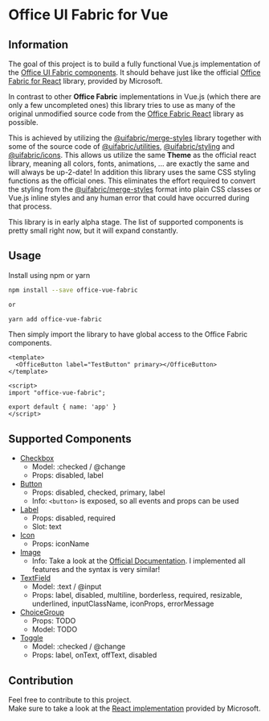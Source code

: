 # Office UI Fabric for Vue

## Information

The goal of this project is to build a fully functional Vue.js implementation of 
the [Office UI Fabric components](https://developer.microsoft.com/en-us/fabric#/components). 
It should behave just like the official 
[Office Fabric for React](https://github.com/OfficeDev/office-ui-fabric-react) library, provided by Microsoft. 

In contrast to other **Office Fabric** implementations in Vue.js (which there are only a few uncompleted ones) 
this library tries to use as many of the original unmodified source code from the 
[Office Fabric React](https://github.com/OfficeDev/office-ui-fabric-react) library as possible.

This is achieved by utilizing the [@uifabric/merge-styles](https://www.npmjs.com/package/@uifabric/merge-styles) library
together with some of the source code of [@uifabric/utilities](https://www.npmjs.com/package/@uifabric/utilities), 
[@uifabric/styling](https://www.npmjs.com/package/@uifabric/styling) and [@uifabric/icons](https://www.npmjs.com/package/@uifabric/icons). This allows us utilize the same **Theme** as the 
official react library, meaning all colors, fonts, animations, ... are exactly the same and will always be up-2-date!
In addition this library uses the same CSS styling functions as the official ones. This eliminates the effort required to
convert the styling from the [@uifabric/merge-styles](https://www.npmjs.com/package/@uifabric/merge-styles) format into
plain CSS classes or Vue.js inline styles and any human error that could have occurred during that process.

This library is in early alpha stage. The list of supported components is pretty small right now, but it will expand constantly.

## Usage

Install using npm or yarn

```bash
npm install --save office-vue-fabric

or

yarn add office-vue-fabric
```

Then simply import the library to have global access to the Office Fabric components.

```vue
<template>
  <OfficeButton label="TestButton" primary></OfficeButton>
</template>

<script>
import "office-vue-fabric";

export default { name: 'app' }
</script>
```

## Supported Components

- [Checkbox](https://developer.microsoft.com/en-us/fabric#/components/checkbox)
    - Model: :checked / @change
    - Props: disabled, label
- [Button](https://developer.microsoft.com/en-us/fabric#/components/button)
    - Props: disabled, checked, primary, label
    - Info: ``<button>`` is exposed, so all events and props can be used
- [Label](https://developer.microsoft.com/en-us/fabric#/components/label)
    - Props: disabled, required
    - Slot: text
- [Icon](https://developer.microsoft.com/en-us/fabric#/components/icon)
    - Props: iconName
- [Image](https://developer.microsoft.com/en-us/fabric#/components/image)
    - Info: Take a look at the [Official Documentation](https://developer.microsoft.com/en-us/fabric#/components/image). I implemented all features and the syntax is very similar!
- [TextField](https://developer.microsoft.com/en-us/fabric#/components/textfield)
    - Model: :text / @input
    - Props: label, disabled, multiline, borderless, required, resizable, underlined, inputClassName, iconProps, errorMessage
- [ChoiceGroup](https://developer.microsoft.com/en-us/fabric#/components/choicegroup)
    - Props: TODO
    - Model: TODO
- [Toggle](https://developer.microsoft.com/en-us/fabric#/components/toggle)
    - Model: :checked / @change 
    - Props: label, onText, offText, disabled

## Contribution

Feel free to contribute to this project. \
Make sure to take a look at the [React implementation](https://github.com/OfficeDev/office-ui-fabric-react) provided by Microsoft. 
